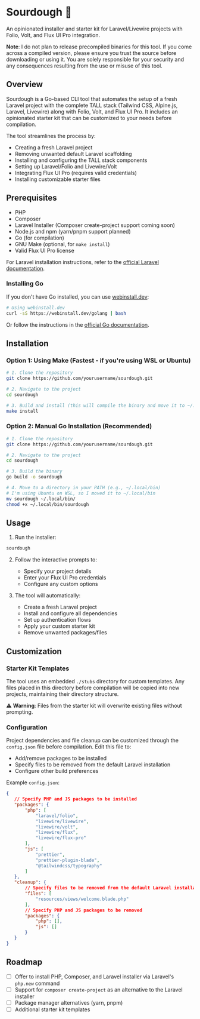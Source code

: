 # Sourdough 🍞

An opinionated installer and starter kit for Laravel/Livewire projects with Folio, Volt, and Flux UI Pro integration.

**Note**: I do not plan to release precompiled binaries for this tool. If you come across a compiled version, please ensure you trust the source before downloading or using it. You are solely responsible for your security and any consequences resulting from the use or misuse of this tool.

## Overview

Sourdough is a Go-based CLI tool that automates the setup of a fresh Laravel project with the complete TALL stack (Tailwind CSS, Alpine.js, Laravel, Livewire) along with Folio, Volt, and Flux UI Pro. It includes an opinionated starter kit that can be customized to your needs before compilation.

The tool streamlines the process by:
- Creating a fresh Laravel project
- Removing unwanted default Laravel scaffolding
- Installing and configuring the TALL stack components
- Setting up Laravel/Folio and Livewire/Volt
- Integrating Flux UI Pro (requires valid credentials)
- Installing customizable starter files

## Prerequisites

- PHP
- Composer
- Laravel Installer (Composer create-project support coming soon)
- Node.js and npm (yarn/pnpm support planned)
- Go (for compilation)
- GNU Make (optional, for `make install`)
- Valid Flux UI Pro license

For Laravel installation instructions, refer to the [official Laravel documentation](https://laravel.com/docs/installation).

### Installing Go

If you don't have Go installed, you can use [webinstall.dev](https://webinstall.dev/):
```bash
# Using webinstall.dev
curl -sS https://webinstall.dev/golang | bash
```
Or follow the instructions in the [official Go documentation](https://golang.org/doc/install).

## Installation

### Option 1: Using Make (Fastest - if you're using WSL or Ubuntu)
```bash
# 1. Clone the repository
git clone https://github.com/yourusername/sourdough.git

# 2. Navigate to the project
cd sourdough

# 3. Build and install (this will compile the binary and move it to ~/.local/bin)
make install
```

### Option 2: Manual Go Installation (Recommended)
```bash
# 1. Clone the repository
git clone https://github.com/yourusername/sourdough.git

# 2. Navigate to the project
cd sourdough

# 3. Build the binary
go build -o sourdough

# 4. Move to a directory in your PATH (e.g., ~/.local/bin)
# I'm using Ubuntu on WSL, so I moved it to ~/.local/bin
mv sourdough ~/.local/bin/
chmod +x ~/.local/bin/sourdough
```

## Usage

1. Run the installer:
```bash
sourdough
```

2. Follow the interactive prompts to:
   - Specify your project details
   - Enter your Flux UI Pro credentials
   - Configure any custom options

3. The tool will automatically:
   - Create a fresh Laravel project
   - Install and configure all dependencies
   - Set up authentication flows
   - Apply your custom starter kit
   - Remove unwanted packages/files

## Customization

### Starter Kit Templates

The tool uses an embedded `./stubs` directory for custom templates. Any files placed in this directory before compilation will be copied into new projects, maintaining their directory structure.

⚠️ **Warning**: Files from the starter kit will overwrite existing files without prompting.

### Configuration

Project dependencies and file cleanup can be customized through the `config.json` file before compilation. Edit this file to:
- Add/remove packages to be installed
- Specify files to be removed from the default Laravel installation
- Configure other build preferences

Example `config.json`:
```json
{
   // Specify PHP and JS packages to be installed
   "packages": {
       "php": [
           "laravel/folio",
           "livewire/livewire",
           "livewire/volt",
           "livewire/flux",
           "livewire/flux-pro"
       ],
       "js": [
           "prettier",
           "prettier-plugin-blade",
           "@tailwindcss/typography"
       ]
   },
   "cleanup": {
       // Specify files to be removed from the default Laravel installation
       "files": [
           "resources/views/welcome.blade.php"
       ],
       // Specify PHP and JS packages to be removed
       "packages": {
           "php": [],
           "js": []
       }
   }
}
```

## Roadmap

- [ ] Offer to install PHP, Composer, and Laravel installer via Laravel's `php.new` command
- [ ] Support for `composer create-project` as an alternative to the Laravel installer
- [ ] Package manager alternatives (yarn, pnpm)
- [ ] Additional starter kit templates
